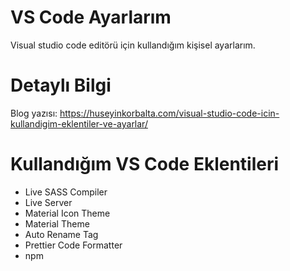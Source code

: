 # VS Code Ayarlarım
Visual studio code editörü için kullandığım kişisel ayarlarım.

# Detaylı Bilgi
Blog yazısı: https://huseyinkorbalta.com/visual-studio-code-icin-kullandigim-eklentiler-ve-ayarlar/

# Kullandığım VS Code Eklentileri
* Live SASS Compiler
* Live Server
* Material Icon Theme
* Material Theme
* Auto Rename Tag
* Prettier Code Formatter
* npm
